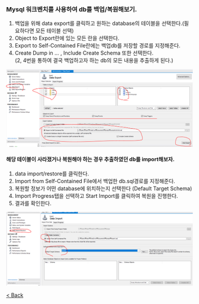 ### Mysql 워크벤치를 사용하여 db를 백업/복원해보기.  
  
1. 백업을 위해 data export를 클릭하고 원하는 database의 테이블을 선택한다.(필요하다면 모든 테이블 선택)  
2. Object to Export란에 있는 모든 란을 선택한다.  
3. Export to Self-Contained File란에는 백업db를 저장할 경로를 지정해준다.
4. Create Dump in ... , Include Create Schema 또한 선택한다.  
(2, 4번을 통하여 결국 백업하고자 하는 db의 모든 내용을 추출하게 된다.)  
  
![백업db 추출](/docs/files/backUp01.PNG)
  
  
  
#### 해당 테이블이 사라졌거나 복원해야 하는 경우 추출하였던 db를 import해보자.  
1. data import/restore를 클릭한다.  
2. Import from Self-Contained File에서 백업한 db.sql경로를 지정해준다.  
3. 복원할 정보가 어떤 database에 위치하는지 선택한다 (Default Target Schema)  
4. Import Progress탭을 선택하고 Start Import를 클릭하여 복원을 진행한다.  
5. 결과를 확인한다.  
  
![백업db 추출](/docs/files/backUp02.PNG)
  
 [< Back](https://git.io/JL704)
